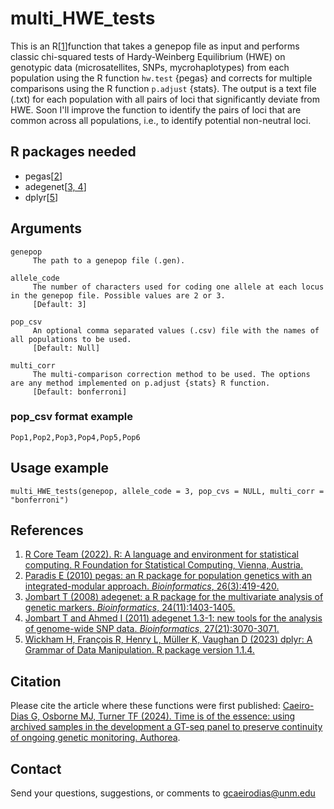# multi_HWE_tests
This is an R[[1](#References)]function that takes a genepop file as input and performs classic chi-squared tests of Hardy-Weinberg Equilibrium (HWE) on genotypic data (microsatellites, SNPs, mycrohaplotypes) from each population using the R function `hw.test` {pegas} and corrects for multiple comparisons using the R function `p.adjust` {stats}. The output is a text file (.txt) for each population with all pairs of loci that significantly deviate from HWE. Soon I'll improve the function to identify the pairs of loci that are common across all populations, i.e., to identify potential non-neutral loci.

## R packages needed
- pegas[[2](#References)]
- adegenet[[3, 4](#References)]
- dplyr[[5](#References)]

## Arguments
~~~
genepop
     The path to a genepop file (.gen).
     
allele_code
     The number of characters used for coding one allele at each locus in the genepop file. Possible values are 2 or 3.
     [Default: 3]

pop_csv
     An optional comma separated values (.csv) file with the names of all populations to be used.
     [Default: Null]

multi_corr
     The multi-comparison correction method to be used. The options are any method implemented on p.adjust {stats} R function.
     [Default: bonferroni]
~~~

### pop_csv format example
~~~
Pop1,Pop2,Pop3,Pop4,Pop5,Pop6
~~~
 
## Usage example
~~~
multi_HWE_tests(genepop, allele_code = 3, pop_cvs = NULL, multi_corr = "bonferroni")
~~~

## References
1. [R Core Team (2022). R: A language and environment for statistical computing. R Foundation for Statistical Computing, Vienna, Austria.](https://www.R-project.org/)
2. [Paradis E (2010) pegas: an R package for population genetics with an integrated-modular approach. _Bioinformatics_, 26(3):419-420.](https://doi.org/10.1093/bioinformatics/btp696)
3. [Jombart T (2008) adegenet: a R package for the multivariate analysis of genetic markers. _Bioinformatics_, 24(11):1403-1405.](https://doi.org/10.1093/bioinformatics/btn129)
4. [Jombart T and Ahmed I (2011) adegenet 1.3-1: new tools for the analysis of genome-wide SNP data. _Bioinformatics_, 27(21):3070-3071.](https://doi.org/10.1093/bioinformatics/btr521)
5. [Wickham H, François R, Henry L, Müller K, Vaughan D (2023) dplyr: A Grammar of Data Manipulation. R package version 1.1.4.](https://CRAN.R-project.org/package=dplyr)

## Citation
Please cite the article where these functions were first published: [Caeiro-Dias G, Osborne MJ, Turner TF (2024). Time is of the essence: using archived samples in the development a GT-seq panel to preserve continuity of ongoing genetic monitoring. Authorea](https://doi.org/10.22541/au.173501104.41338406/v1).

## Contact
Send your questions, suggestions, or comments to gcaeirodias@unm.edu
